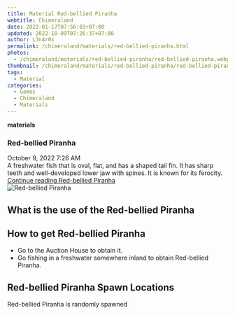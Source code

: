 ```yaml
---
title: Material Red-bellied Piranha
webtitle: Chimeraland
date: 2022-01-17T07:56:03+07:00
updated: 2022-10-09T07:26:37+07:00
author: L3n4r0x
permalink: /chimeraland/materials/red-bellied-piranha.html
photos:
  - /chimeraland/materials/red-bellied-piranha/red-bellied-piranha.webp
thumbnail: /chimeraland/materials/red-bellied-piranha/red-bellied-piranha.webp
tags:
  - Material
categories:
  - Games
  - Chimeraland
  - Materials
---
```


<section id="bootstrap-wrapper">
  <link
    rel="stylesheet"
    href="https://cdn.statically.io/gh/dimaslanjaka/Web-Manajemen/40ac3225/css/bootstrap-4.5-wrapper.css"
  />
  <div
    class="row g-0 border rounded overflow-hidden flex-md-row mb-4 shadow-sm position-relative"
  >
    <div class="col p-4 d-flex flex-column position-static">
      <strong class="d-inline-block mb-2 text-success">materials</strong>
      <h3 class="mb-0">Red-bellied Piranha</h3>
      <div class="mb-1 text-muted">October 9, 2022 7:26 AM</div>
      <div class="mb-2 border p-1">
        A freshwater fish that is oval, flat, and has a shaped tail fin. It has
        sharp teeth and well-developed lower jaw with spines. It is known for
        its ferocity.
      </div>
      <a
        href="/chimeraland/materials/red-bellied-piranha.html"
        class="stretched-link d-none"
        >Continue reading Red-bellied Piranha</a
      >
    </div>
    <div class="col-auto d-none d-lg-block">
      <img
        src="/chimeraland/materials/red-bellied-piranha/red-bellied-piranha.webp"
        alt="Red-bellied Piranha"
      />
    </div>
  </div>
  <div class="row">
    <div class="col-lg-6 col-12 mb-2">
      <div class="card">
        <div class="card-body">
          <h2 class="card-title">What is the use of the Red-bellied Piranha</h2>
          <div class="card-text"><ul></ul></div>
        </div>
      </div>
    </div>
    <div class="col-lg-6 col-12 mb-2">
      <div class="card">
        <div class="card-body">
          <h2 class="card-title">How to get Red-bellied Piranha</h2>
          <div class="card-text">
            <ul>
              <li>Go to the Auction House to obtain it.</li>
              <li>
                Go fishing in a freshwater somewhere inland to obtain
                Red-bellied Piranha.
              </li>
            </ul>
          </div>
        </div>
      </div>
    </div>
    <div class="col-12 mb-2">
      <h2>Red-bellied Piranha Spawn Locations</h2>
      <p>Red-bellied Piranha is randomly spawned</p>
    </div>
  </div>
</section>